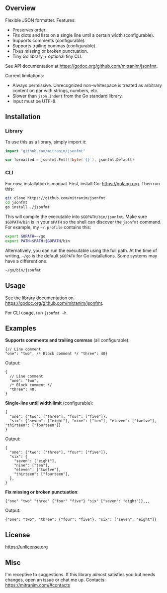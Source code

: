 ## Overview

Flexible JSON formatter. Features:

* Preserves order.
* Fits dicts and lists on a single line until a certain width (configurable).
* Supports comments (configurable).
* Supports trailing commas (configurable).
* Fixes missing or broken punctuation.
* Tiny Go library + optional tiny CLI.

See API documentation at https://godoc.org/github.com/mitranim/jsonfmt.

Current limitations:

* Always permissive. Unrecognized non-whitespace is treated as arbitrary content on par with strings, numbers, etc.
* Slower than `json.Indent` from the Go standard library.
* Input must be UTF-8.

## Installation

### Library

To use this as a library, simply import it:

```go
import "github.com/mitranim/jsonfmt"

var formatted = jsonfmt.Fmt([]byte(`{}`), jsonfmt.Default)
```

### CLI

For now, installation is manual. First, install Go: https://golang.org. Then run this:

```sh
git clone https://github.com/mitranim/jsonfmt
cd jsonfmt
go install ./jsonfmt
```

This will compile the executable into `$GOPATH/bin/jsonfmt`. Make sure `$GOPATH/bin` is in your `$PATH` so the shell can discover the `jsonfmt` command. For example, my `~/.profile` contains this:

```sh
export GOPATH=~/go
export PATH=$PATH:$GOPATH/bin
```

Alternatively, you can run the executable using the full path. At the time of writing, `~/go` is the default `$GOPATH` for Go installations. Some systems may have a different one.

```sh
~/go/bin/jsonfmt
```

## Usage

See the library documentation on https://godoc.org/github.com/mitranim/jsonfmt.

For CLI usage, run `jsonfmt -h`.

## Examples

**Supports comments and trailing commas** (all configurable):

```jsonc
{// Line comment
"one": "two", /* Block comment */ "three": 40}
```

Output:

```jsonc
{
  // Line comment
  "one": "two",
  /* Block comment */
  "three": 40,
}
```

**Single-line until width limit** (configurable):

```jsonc
{
  "one": {"two": ["three"], "four": ["five"]},
  "six": {"seven": ["eight"], "nine": ["ten"], "eleven": ["twelve"], "thirteen": ["fourteen"]}
}
```

Output:

```jsonc
{
  "one": {"two": ["three"], "four": ["five"]},
  "six": {
    "seven": ["eight"],
    "nine": ["ten"],
    "eleven": ["twelve"],
    "thirteen": ["fourteen"],
  },
}
```

**Fix missing or broken punctuation**:

```jsonc
{"one" "two" "three" {"four" "five"} "six" ["seven": "eight"]},,,
```

Output:

```jsonc
{"one": "two", "three": {"four": "five"}, "six": ["seven", "eight"]}
```

## License

https://unlicense.org

## Misc

I'm receptive to suggestions. If this library _almost_ satisfies you but needs changes, open an issue or chat me up. Contacts: https://mitranim.com/#contacts
